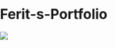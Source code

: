 # Ferit-s-Portfolio
<html>
<head>
<style>
  
body {
background-color: purple;
}
.navbar {
  background-color: black;
  font-size: 30px;
  color: white;
  padding: 20px;
  margin: 20px;
  text-align: center;
}
#welcome-section {
  background-color: purple;
  font-size: 40px;
  color: white;
  padding: 40px;
  text-align: center;
}

.project-tile {
  background-color: black;
  color: white;
  margin: 20px;
  padding: 20px;
}
html,body {
 width: 100%;
 height: 100%;
  padding:0;
  margin:0;
}
.container {
  width: 100%;
  height: 100%;
  background: #RRR;
  min-height: 100px;
  position: relative;
}
img {
  max-height: 100%;
  max-width: 100%;
  height: auto;
  width: auto;
  display: block;
  position: absolute;
  top: 0;
  bottom: 0;
  left: 0;
  right: 0;
  box-sizing: border-box;
  margin: auto;
}
html,body {
 width: 100%;
 height: 100%;
  padding:0;
  margin:0;
}
.container2 {
  width: 100%;
  height: 100%;
  background: #RRR;
  min-height: 600px;
  position: relative;
}
img {
  max-height: 100%;
  max-width: 100%;
  height: auto;
  width: auto;
  display: block;
  position: absolute;
  top: 0;
  bottom: 0;
  left: 0;
  right: 0;
  box-sizing: border-box;
  margin: auto;
}
body,html{
    margin: 0;
    padding: 0;
}
header{
    width: 100%;
    height: 70px;
    background-color: #282828;
}
a{
    font-family: 'Open Sans', sans-serif;
    font-size: 1.2vw;
}
</style>
</head>
<body>

<div class="container">
  <img src="https://i.postimg.cc/Jnxb7BWz/5b2c33844488b3000927028f-thumb-640.jpg">
</div>

<div class="navbar">
  <a href="#home">Home</a>
  <a href="#news">News</a>
  <a href="#contact">Contact</a>
</div>

<section id="projects">
  <div class="project-tile">
    <h2>Python</h2>
    <p>Skilled Python Developer</p>
  </div>
  
  <div class="project-tile">
    <h2>Eksamens Oppgave</h2>
    <p>Dette er et bilde fra eksamen oppgaven min som jeg selv gjorde, dette ble jeg ferdig med i desember</p>
<a href="https://i.postimg.cc/Qts4jNjb/IMG-4174.jpg" target="_blank">view image</a> 
  </div>
  <div class="container2">
  <img src="https://i.postimg.cc/SNqyHc02/IMG-4174.jpg">
</div>
  
  <div class="project-tile">
    <h2>HTML Link</h2>
    <p>Bad HTML Link Developer</p>
      <a href="https://www.youtube.com/feed/subscriptions" target="_blank">Visit Youtube.com</a> 
  </div>
